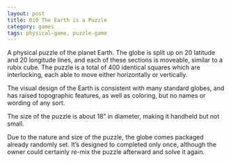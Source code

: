 ```yaml
---
layout: post
title: 010 The Earth is a Puzzle
category: games
tags: physical-game, puzzle-game
---
```

A physical puzzle of the planet Earth.  The globe is split up on 20 latitude and 20 longitude lines, and each of these sections is moveable, similar to a rubix cube. The puzzle is a total of 400 identical squares which are interlocking, each able to move either horizontally or vertically.

The visual design of the Earth is consistent with many standard globes, and has raised topographic features, as well as coloring, but no names or wording of any sort.

The size of the puzzle is about 18” in diameter, making it handheld but not small.

Due to the nature and size of the puzzle, the globe comes packaged already randomly set.  It’s designed to completed only once, although the owner could certainly re-mix the puzzle afterward and solve it again.